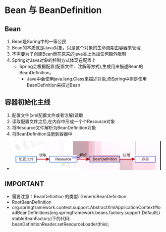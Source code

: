 # Bean 与 BeanDefinition
## Bean
1. Bean是Spring中的一等公民
2. Bean的本质就是Java对象，只是这个对象的生命周期由容器来管理
3. 不需要为了创建Bean而在原来的java类上添加任何额外限制
4. Spring对Java对象的控制方式体现在配置上
     - Spring会根据配置(配置文件、注解等方式),生成用来描述Bean的BeanDefinition。
         - Java中会使用java.lang.Class来描述对象,而Spring中则是使用BeanDefinition来描述Bean
## 容器初始化主线
1. 配置文件(xml配置文件或者注解)读取
2. 读取配置文件之后,在内存中形成一个个Resource对象
3. 将Resource文件解析为BeanDefinition对象
4. 将BeanDefinition注册到容器中
- <img src = "./pics/20201026232603.png"/>


## IMPORTANT
+ 需要注意：BeanDefinition 的类型: GenericBeanDefinition
+ RootBeanDefinition
+ org.springframework.context.support.AbstractXmlApplicationContext#loadBeanDefinitions(org.springframework.beans.factory.support.DefaultListableBeanFactory)下的代码: beanDefinitionReader.setResourceLoader(this);
